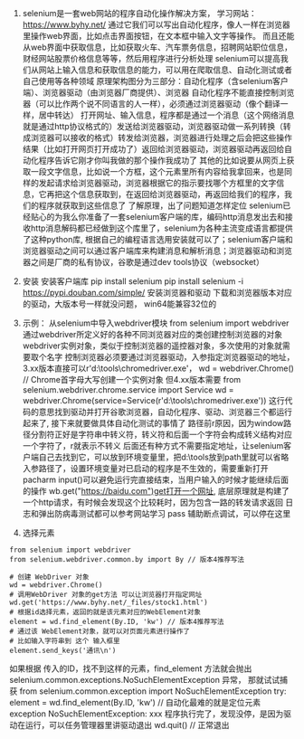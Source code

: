 <!--
 * @Author: yuzihan yuzihanyuzihan@163.com
 * @Date: 2022-05-13 22:17:26
 * @LastEditors: yuzihan yuzihanyuzihan@163.com
 * @LastEditTime: 2022-05-17 09:34:29
 * @FilePath: /fe_interview/后端/python/selenium.md
 * @Description: 这是默认设置,请设置`customMade`, 打开koroFileHeader查看配置 进行设置: https://github.com/OBKoro1/koro1FileHeader/wiki/%E9%85%8D%E7%BD%AE
-->
1. selenium是一套web网站的程序自动化操作解决方案， 学习网站：https://www.byhy.net/
通过它我们可以写出自动化程序，像人一样在浏览器里操作web界面，比如点击界面按钮，在文本框中输入文字等操作。
而且还能从web界面中获取信息，比如获取火车、汽车票务信息，招聘网站职位信息，财经网站股票价格信息等等，然后用程序进行分析处理
selenium可以提高我们从网站上输入信息和获取信息的能力，可以用在爬取信息、自动化测试或者自己使用等各种领域
原理架构图分为三部分：自动化程序（含selenium客户端）、浏览器驱动（由浏览器厂商提供）、浏览器
自动化程序不能直接控制浏览器（可以比作两个说不同语言的人一样），必须通过浏览器驱动（像个翻译一样，居中转达）
打开网址、输入信息，程序都是通过一个消息（这个网络消息就是通过http协议格式的）发送给浏览器驱动，浏览器驱动做一系列转换（转成浏览器可以接收的格式）转发给浏览器，浏览器进行处理之后会把这些操作结果（比如打开网页打开成功了）返回给浏览器驱动，浏览器驱动再返回给自动化程序告诉它刚才你叫我做的那个操作我成功了
其他的比如说要从网页上获取一段文字信息，比如说一个方框，这个元素里所有内容给我拿回来，也是同样的发起请求给浏览器驱动，浏览器根据它的指示要找哪个方框里的文字信息，它再把这个信息获取到，在返回给浏览器驱动，再返回给我们的程序，我们的程序就获取到这些信息了
了解原理，出了问题知道怎样定位
selenium已经贴心的为我么你准备了一套selenium客户端的库，编码http消息发出去和接收http消息解码都已经做到这个库里了，selenium为各种主流变成语言都提供了这种python库, 根据自己的编程语言选用安装就可以了；selenium客户端和浏览器驱动之间可以通过客户端库来构建消息和解析消息；浏览器驱动和浏览器之间是厂商的私有协议，谷歌是通过dev tools协议（websocket）

2. 安装
安装客户端库
pip install selenium
pip install selenium -i https://pypi.douban.com/simple/
安装浏览器和驱动
下载和浏览器版本对应的驱动，大版本号一样就没问题， win64能兼容32位的

3. 示例：
从selenium中导入webdriver模块
from selenium import webdriver
通过webdriver所定义好的各种不同浏览器对应的类创建控制浏览器的对象
webdriver实例对象，类似于控制浏览器的遥控器对象，多次使用的对象就需要取个名字
控制浏览器必须要通过浏览器驱动，入参指定浏览器驱动的地址，3.xx版本直接可以r'd:\tools\chromedriver.exe'，
wd = webdriver.Chrome() // Chrome首字母大写创建一个实例对象
但4.xx版本需要
from selenium.webdriver.chrome.service import Service
wd = webdriver.Chrome(service=Service(r'd:\tools\chromedriver.exe'))
这行代码的意思找到驱动并打开谷歌浏览器，自动化程序、驱动、浏览器三个都运行起来了, 接下来就要做具体自动化测试的事情了
路径前r原因，因为window路径分割符正好是字符串中转义符，转义符和后面一个字符会构成转义结构对应一个字符了，r就表示不转义
后面还有种方式不需要指定地址，让selenium客户端自己去找到它，可以放到环境变量里，把d:\tools放到path里就可以省略入参路径了，设置环境变量对已启动的程序是不生效的，需要重新打开pacharm
input()可以避免运行完直接结束，当用户输入的时候才能继续后面的操作
wb.get("https://baidu.com")get打开一个网址, 底层原理就是构建了一个http请求，有时候会发现这个比较耗时，因为包含一路的转发请求返回
日志和弹出防病毒测试都可以参考网站学习
pass 辅助断点调试，可以停在这里

4. 选择元素
```
from selenium import webdriver
from selenium.webdriver.common.by import By // 版本4推荐写法

# 创建 WebDriver 对象
wd = webdriver.Chrome()
# 调用WebDriver 对象的get方法 可以让浏览器打开指定网址
wd.get('https://www.byhy.net/_files/stock1.html')
# 根据id选择元素，返回的就是该元素对应的WebElement对象
element = wd.find_element(By.ID, 'kw') // 版本4推荐写法
# 通过该 WebElement对象，就可以对页面元素进行操作了
# 比如输入字符串到 这个 输入框里
element.send_keys('通讯\n')
```
如果根据 传入的ID，找不到这样的元素，find_element 方法就会抛出 selenium.common.exceptions.NoSuchElementException 异常， 那就试试捕获
from selenium.common.exception import NoSuchElementException
try:
    element = wd.find_element(By.ID, 'kw') // 自动化最难的就是定位元素
exception NoSuchElementException:
    xxx
程序执行完了，发现没停，是因为驱动在运行，可以任务管理器里讲驱动退出
wd.quit() // 正常退出



